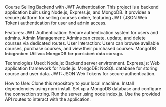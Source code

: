 Course Selling Backend with JWT Authentication
This project is a backend application built using Node.js, Express.js, and MongoDB. It provides a secure platform for selling courses online, featuring JWT (JSON Web Token) authentication for user and admin access.

Features:
JWT Authentication: Secure authentication system for users and admins.
Admin Management: Admins can create, update, and delete courses via dedicated routes.
User Interaction: Users can browse available courses, purchase courses, and view their purchased courses.
MongoDB Integration: Utilizes MongoDB for persistent data storage.

Technologies Used:
Node.js: Backend server environment.
Express.js: Web application framework for Node.js.
MongoDB: NoSQL database for storing course and user data.
JWT: JSON Web Tokens for secure authentication.

How to Use:
Clone this repository to your local machine.
Install dependencies using npm install.
Set up a MongoDB database and configure the connection string.
Run the server using node index.js.
Use the provided API routes to interact with the application.
